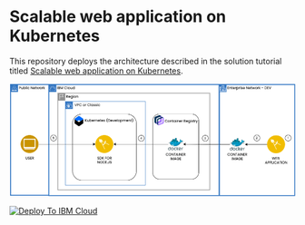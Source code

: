 # Scalable web application on Kubernetes

This repository deploys the architecture described in the solution tutorial titled [Scalable web application on Kubernetes](https://cloud.ibm.com/docs/solution-tutorials?topic=solution-tutorials-scalable-webapp-kubernetes).

![Architecture](https://github.com/ibm-cloud-docs/solution-tutorials/raw/master/images/solution2/Architecture.png)

[![Deploy To IBM Cloud](https://cloud.ibm.com/devops/setup/deploy/button_x2.png)](https://cloud.ibm.com/devops/setup/deploy?repository=https%3A//github.com/IBM-Cloud%2Ftutorial-scalable-webapp-kubernetes&env_id=ibm:yp:us-south&type=tekton&branch=main)
